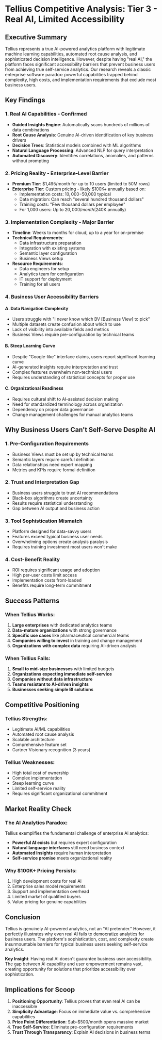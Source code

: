 # Tellius Competitive Analysis: Tier 3 - Real AI, Limited Accessibility

## Executive Summary

Tellius represents a true AI-powered analytics platform with legitimate machine learning capabilities, automated root cause analysis, and sophisticated decision intelligence. However, despite having "real AI," the platform faces significant accessibility barriers that prevent business users from achieving true self-service analytics. Our research reveals a classic enterprise software paradox: powerful capabilities trapped behind complexity, high costs, and implementation requirements that exclude most business users.

## Key Findings

### 1. Real AI Capabilities - Confirmed
- **Guided Insights Engine**: Automatically scans hundreds of millions of data combinations
- **Root Cause Analysis**: Genuine AI-driven identification of key business drivers
- **Decision Trees**: Statistical models combined with ML algorithms
- **Natural Language Processing**: Advanced NLP for query interpretation
- **Automated Discovery**: Identifies correlations, anomalies, and patterns without prompting

### 2. Pricing Reality - Enterprise-Level Barrier
- **Premium Tier**: $1,495/month for up to 10 users (limited to 50M rows)
- **Enterprise Tier**: Custom pricing - likely $100K+ annually based on:
  - Implementation costs: $10,000-$50,000 typical
  - Data migration: Can reach "several hundred thousand dollars"
  - Training costs: "Few thousand dollars per employee"
  - For 1,000 users: Up to $20,000/month ($240K annually)

### 3. Implementation Complexity - Major Barrier
- **Timeline**: Weeks to months for cloud, up to a year for on-premise
- **Technical Requirements**: 
  - Data infrastructure preparation
  - Integration with existing systems
  - Semantic layer configuration
  - Business Views setup
- **Resource Requirements**:
  - Data engineers for setup
  - Analytics team for configuration
  - IT support for deployment
  - Training for all users

### 4. Business User Accessibility Barriers

#### A. Data Navigation Complexity
- Users struggle with "I never know which BV [Business View] to pick"
- Multiple datasets create confusion about which to use
- Lack of visibility into available fields and metrics
- Business Views require pre-configuration by technical teams

#### B. Steep Learning Curve
- Despite "Google-like" interface claims, users report significant learning curve
- AI-generated insights require interpretation and trust
- Complex features overwhelm non-technical users
- Requires understanding of statistical concepts for proper use

#### C. Organizational Readiness
- Requires cultural shift to AI-assisted decision making
- Need for standardized terminology across organization
- Dependency on proper data governance
- Change management challenges for manual analytics teams

## Why Business Users Can't Self-Serve Despite AI

### 1. Pre-Configuration Requirements
- Business Views must be set up by technical teams
- Semantic layers require careful definition
- Data relationships need expert mapping
- Metrics and KPIs require formal definition

### 2. Trust and Interpretation Gap
- Business users struggle to trust AI recommendations
- Black-box algorithms create uncertainty
- Results require statistical understanding
- Gap between AI output and business action

### 3. Tool Sophistication Mismatch
- Platform designed for data-savvy users
- Features exceed typical business user needs
- Overwhelming options create analysis paralysis
- Requires training investment most users won't make

### 4. Cost-Benefit Reality
- ROI requires significant usage and adoption
- High per-user costs limit access
- Implementation costs front-loaded
- Benefits require long-term commitment

## Success Patterns

### When Tellius Works:
1. **Large enterprises** with dedicated analytics teams
2. **Data-mature organizations** with strong governance
3. **Specific use cases** like pharmaceutical commercial teams
4. **Companies willing to invest** in training and change management
5. **Organizations with complex data** requiring AI-driven analysis

### When Tellius Fails:
1. **Small to mid-size businesses** with limited budgets
2. **Organizations expecting immediate self-service**
3. **Companies without data infrastructure**
4. **Teams resistant to AI-driven insights**
5. **Businesses seeking simple BI solutions**

## Competitive Positioning

### Tellius Strengths:
- Legitimate AI/ML capabilities
- Automated root cause analysis
- Scalable architecture
- Comprehensive feature set
- Gartner Visionary recognition (3 years)

### Tellius Weaknesses:
- High total cost of ownership
- Complex implementation
- Steep learning curve
- Limited self-service reality
- Requires significant organizational commitment

## Market Reality Check

### The AI Analytics Paradox:
Tellius exemplifies the fundamental challenge of enterprise AI analytics:
- **Powerful AI exists** but requires expert configuration
- **Natural language interfaces** still need business context
- **Automated insights** require human interpretation
- **Self-service promise** meets organizational reality

### Why $100K+ Pricing Persists:
1. High development costs for real AI
2. Enterprise sales model requirements
3. Support and implementation overhead
4. Limited market of qualified buyers
5. Value pricing for genuine capabilities

## Conclusion

Tellius is genuinely AI-powered analytics, not an "AI pretender." However, it perfectly illustrates why even real AI fails to democratize analytics for business users. The platform's sophistication, cost, and complexity create insurmountable barriers for typical business users seeking self-service analytics.

**Key Insight**: Having real AI doesn't guarantee business user accessibility. The gap between AI capability and user empowerment remains vast, creating opportunity for solutions that prioritize accessibility over sophistication.

## Implications for Scoop

1. **Positioning Opportunity**: Tellius proves that even real AI can be inaccessible
2. **Simplicity Advantage**: Focus on immediate value vs. comprehensive capabilities
3. **Price Point Differentiation**: Sub-$500/month opens massive market
4. **True Self-Service**: Eliminate pre-configuration requirements
5. **Trust Through Transparency**: Explain AI decisions in business terms